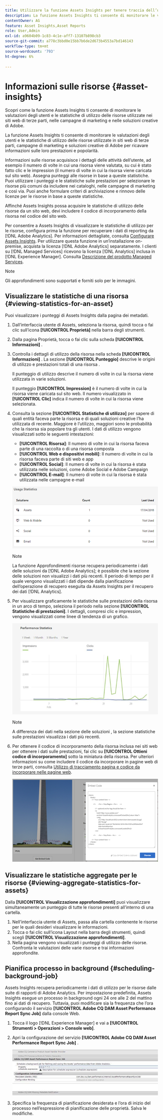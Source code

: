 ```yaml
---
title: Utilizzare la funzione Assets Insights per tenere traccia dell’utilizzo delle immagini
description: La funzione Assets Insights ti consente di monitorare le valutazioni degli utenti e le statistiche di utilizzo delle immagini utilizzate in siti web di terze parti, campagne di marketing e soluzioni creative di Adobe.
contentOwner: AG
feature: Asset Insights,Asset Reports
role: User,Admin
exl-id: a9604b09-1c83-4c1e-aff7-13107b898cb3
source-git-commit: a778c3bbd0e15bb7b6de2d673b4553a7bd146143
workflow-type: tm+mt
source-wordcount: '793'
ht-degree: 6%

---
```


# Informazioni sulle risorse {#asset-insights}

Scopri come la funzione Assets Insights ti consente di monitorare le valutazioni degli utenti e le statistiche di utilizzo delle risorse utilizzate nei siti web di terze parti, nelle campagne di marketing e nelle soluzioni creative di Adobe.

La funzione Assets Insights ti consente di monitorare le valutazioni degli utenti e le statistiche di utilizzo delle risorse utilizzate in siti web di terze parti, campagne di marketing e soluzioni creative di Adobe per ricavare informazioni sulle loro prestazioni e popolarità.

Informazioni sulle risorse acquisisce i dettagli delle attività dell’utente, ad esempio il numero di volte in cui una risorsa viene valutata, su cui è stato fatto clic e le impression (il numero di volte in cui la risorsa viene caricata sul sito web). Assegna punteggi alle risorse in base a queste statistiche. Puoi utilizzare i punteggi e le statistiche sulle prestazioni per selezionare le risorse più comuni da includere nei cataloghi, nelle campagne di marketing e così via. Puoi anche formulare criteri di archiviazione e rinnovo delle licenze per le risorse in base a queste statistiche.

Affinché Assets Insights possa acquisire le statistiche di utilizzo delle risorse da un sito web, devi includere il codice di incorporamento della risorsa nel codice del sito web.

Per consentire a Assets Insights di visualizzare le statistiche di utilizzo per le risorse, configura prima la funzione per recuperare i dati di reporting da [!DNL Adobe Analytics]. Per informazioni dettagliate, consulta [Configurare Assets Insights](touch-ui-configuring-asset-insights.md). Per utilizzare questa funzione in un’installazione on-premise, acquista la licenza [!DNL Adobe Analytics] separatamente. I clienti su [!DNL Managed Services] ricevono la licenza [!DNL Analytics] inclusa in [!DNL Experience Manager]. Consulta [Descrizione del prodotto Managed Services](https://helpx.adobe.com/legal/product-descriptions/adobe-experience-manager-managed-services.html).

>[!NOTE]
>
>Gli approfondimenti sono supportati e forniti solo per le immagini.

## Visualizzare le statistiche di una risorsa {#viewing-statistics-for-an-asset}

Puoi visualizzare i punteggi di Assets Insights dalla pagina dei metadati.

1. Dall’interfaccia utente di Assets, seleziona la risorsa, quindi tocca o fai clic sull’icona **[!UICONTROL Proprietà]** nella barra degli strumenti.
1. Dalla pagina Proprietà, tocca o fai clic sulla scheda **[!UICONTROL Informazioni]** .
1. Controlla i dettagli di utilizzo della risorsa nella scheda **[!UICONTROL Informazioni]** . La sezione **[!UICONTROL Punteggio]** descrive le origini di utilizzo e prestazioni totali di una risorsa .

   Il punteggio di utilizzo descrive il numero di volte in cui la risorsa viene utilizzata in varie soluzioni.

   Il punteggio **[!UICONTROL Impression]** è il numero di volte in cui la risorsa viene caricata sul sito web. Il numero visualizzato in **[!UICONTROL Clic]** indica il numero di volte in cui la risorsa viene selezionata.

1. Consulta la sezione **[!UICONTROL Statistiche di utilizzo]** per sapere di quali entità faceva parte la risorsa e di quali soluzioni creative l’ha utilizzata di recente. Maggiore è l’utilizzo, maggiori sono le probabilità che la risorsa sia popolare tra gli utenti. I dati di utilizzo vengono visualizzati sotto le seguenti intestazioni:

   * **[!UICONTROL Risorsa]**: Il numero di volte in cui la risorsa faceva parte di una raccolta o di una risorsa composta
   * **[!UICONTROL Web e dispositivi mobili]**: Il numero di volte in cui la risorsa faceva parte di siti web e app
   * **[!UICONTROL Social]**: Il numero di volte in cui la risorsa è stata utilizzata nelle soluzioni, come Adobe Social e Adobe Campaign
   * **[!UICONTROL E-mail]**: Il numero di volte in cui la risorsa è stata utilizzata nelle campagne e-mail

   ![usage_statistics](assets/usage_statistics.png)

   >[!NOTE]
   >
   >La funzione Approfondimenti risorse recupera periodicamente i dati delle soluzioni da [!DNL Adobe Analytics]; è possibile che la sezione delle soluzioni non visualizzi i dati più recenti. Il periodo di tempo per il quale vengono visualizzati i dati dipende dalla pianificazione dell’operazione di recupero eseguita da Assets Insights per il recupero dei dati [!DNL Analytics].

1. Per visualizzare graficamente le statistiche sulle prestazioni della risorsa in un arco di tempo, seleziona il periodo nella sezione **[!UICONTROL Statistiche di prestazioni]**. I dettagli, compresi clic e impression, vengono visualizzati come linee di tendenza di un grafico.

   ![chlimage_1-3](assets/chlimage_1-3.jpeg)

   >[!NOTE]
   >
   >A differenza dei dati nella sezione delle soluzioni , la sezione statistiche sulle prestazioni visualizza i dati più recenti.

1. Per ottenere il codice di incorporamento della risorsa inclusa nei siti web per ottenere i dati sulle prestazioni, fai clic su **[!UICONTROL Ottieni codice di incorporamento]** sotto la miniatura della risorsa. Per ulteriori informazioni su come includere il codice da incorporare in pagine web di terze parti, consulta [Utilizzo di tracciamento pagina e codice da incorporare nelle pagine web](touch-ui-using-page-tracker.md).

   ![chlimage_1-303](assets/chlimage_1-303.png)

## Visualizzare le statistiche aggregate per le risorse {#viewing-aggregate-statistics-for-assets}

Dalla **[!UICONTROL Visualizzazione approfondimenti]** puoi visualizzare simultaneamente un punteggio di tutte le risorse presenti all’interno di una cartella.

1. Nell’interfaccia utente di Assets, passa alla cartella contenente le risorse per le quali desideri visualizzare le informazioni.
1. Tocca o fai clic sull’icona Layout nella barra degli strumenti, quindi scegli **[!UICONTROL Visualizzazione approfondimenti]**.
1. Nella pagina vengono visualizzati i punteggi di utilizzo delle risorse. Confronta le valutazioni delle varie risorse e trai informazioni approfondite.

## Pianifica processo in background {#scheduling-background-job}

Assets Insights recupera periodicamente i dati di utilizzo per le risorse dalle suite di rapporti di Adobe Analytics. Per impostazione predefinita, Assets Insights esegue un processo in background ogni 24 ore alle 2 del mattino fino ai dati di recupero. Tuttavia, puoi modificare sia la frequenza che l’ora configurando il servizio **[!UICONTROL Adobe CQ DAM Asset Performance Report Sync Job]** dalla console Web.

1. Tocca il logo [!DNL Experience Manager] e vai a **[!UICONTROL Strumenti > Operazioni > Console web]**.
1. Apri la configurazione del servizio **[!UICONTROL Adobe CQ DAM Asset Performance Report Sync Job]** .

   ![chlimage_1-304](assets/chlimage_1-304.png)

1. Specifica la frequenza di pianificazione desiderata e l’ora di inizio del processo nell’espressione di pianificazione delle proprietà. Salva le modifiche.
